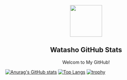 <p align="center">
 <img width="100px" src="https://user-images.githubusercontent.com/34031637/176423888-84eda982-3fe6-4f73-94fc-85f45abf1878.png"　 align="center"/>

 <h2 align="center">Watasho GitHub Stats</h2>
 <p align="center">Welcom to My GitHub!</p>
</p>

[![Anurag's GitHub stats](https://github-readme-stats.vercel.app/api?username=watasho358&count_private=true&show_icons=true&hide_title=true)](https://github.com/watasho358/github-readme-stats)
[![Top Langs](https://github-readme-stats.vercel.app/api/top-langs/?username=watasho358&layout=compact&langs_count=10)](https://github.com/watasho358/watasho358)
[![trophy](https://github-profile-trophy.vercel.app/?username=watasho358&rank=-?&margin-w=5&margin-h=5&no-frame=true)](https://github.com/ryo-ma/github-profile-trophy)
